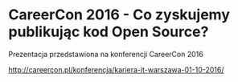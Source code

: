 # CareerCon 2016 - Co zyskujemy publikując kod Open Source?

Prezentacja przedstawiona na konferencji CareerCon 2016

http://careercon.pl/konferencja/kariera-it-warszawa-01-10-2016/
